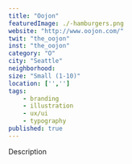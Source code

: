 ```yaml
---
title: "Oojon"
featuredImage: ./-hamburgers.png
website: "http://www.oojon.com/"
twit: "the_oojon"
inst: "the_oojon"
category: "O"
city: "Seattle"
neighborhood:
size: "Small (1-10)"
location: ['','']
tags:
    - branding
    - illustration
    - ux/ui
    - typography
published: true
---
```


Description
